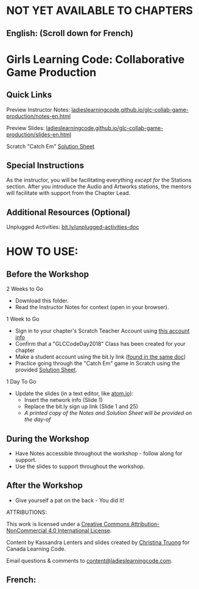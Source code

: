 # NOT YET AVAILABLE TO CHAPTERS

## English: (Scroll down for French)

# Girls Learning Code: Collaborative Game Production

## Quick Links

Preview Instructor Notes: <a href="https://ladieslearningcode.github.io/glc-collab-game-production/notes-en.html">ladieslearningcode.github.io/glc-collab-game-production/notes-en.html</a>

Preview Slides: <a href="https://ladieslearningcode.github.io/glc-collab-game-production/slides-en.html">ladieslearningcode.github.io/glc-collab-game-production/slides-en.html</a>

Scratch "Catch Em" <a href="https://docs.google.com/document/d/116daYtZcZ_OsVc80g6xfr8azoDyKSvYiVFA5xQrrBAc/edit?usp=sharing">Solution Sheet</a>

## Special Instructions

As the instructor, you will be facilitating everything *except for* the Stations section. After you introduce the Audio and Artworks stations, the mentors will facilitate with support from the Chapter Lead.

## Additional Resources (Optional)

Unplugged Activities: <a href="http://bit.ly/unplugged-activities-doc">bit.ly/unplugged-activities-doc</a>


# HOW TO USE:
## Before the Workshop
2 Weeks to Go

* Download this folder.
* Read the Instructor Notes for context (open in your browser).

1 Week to Go

* Sign in to your chapter's Scratch Teacher Account using <a href="https://docs.google.com/document/d/1eLUxo_fwtSpqbp5XuUpKyT_fDkXoHhWtVr02K-CTrwo/edit?usp=sharing">this account info</a>
* Confirm that a "GLCCodeDay2018" Class has been created for your chapter
* Make a student account using the bit.ly link (<a href="https://docs.google.com/document/d/1eLUxo_fwtSpqbp5XuUpKyT_fDkXoHhWtVr02K-CTrwo/edit?usp=sharing">found in the same doc</a>)
* Practice going through the "Catch Em" game in Scratch using the provided <a href="https://docs.google.com/document/d/116daYtZcZ_OsVc80g6xfr8azoDyKSvYiVFA5xQrrBAc/edit?usp=sharing">Solution Sheet</a>.

1 Day To Go

* Update the slides (in a text editor, like <a href="https://atom.io/">atom.io</a>):
    * Insert the network info (Slide 1)
    * Replace the bit.ly sign up link (Slide 1 and 25)
    * *A printed copy of the Notes and Solution Sheet will be provided on the day-of*

## During the Workshop
* Have Notes accessible throughout the workshop - follow along for support.
* Use the slides to support throughout the workshop.

## After the Workshop
* Give yourself a pat on the back - You did it!


ATTRIBUTIONS:

This work is licensed under a <a rel="license" href="http://creativecommons.org/licenses/by-nc/4.0/">Creative Commons Attribution-NonCommercial 4.0 International License</a>.

Content by Kassandra Lenters and slides created by [Christina Truong](http://twitter.com/christinatruong) for Canada Learning Code.

Email questions & comments to <content@ladieslearningcode.com>.

## French:
